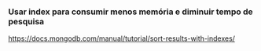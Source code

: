 ### Usar index para consumir menos memória e diminuir tempo de pesquisa
https://docs.mongodb.com/manual/tutorial/sort-results-with-indexes/
